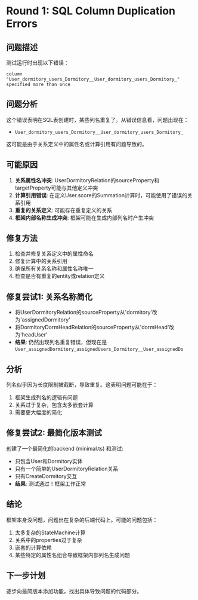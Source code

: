 # Round 1: SQL Column Duplication Errors

## 问题描述
测试运行时出现以下错误：
```
column "User_dormitory_users_Dormitory__User_dormitory_users_Dormitory_" specified more than once
```

## 问题分析
这个错误表明在SQL表创建时，某些列名重复了。从错误信息看，问题出现在：
- `User_dormitory_users_Dormitory__User_dormitory_users_Dormitory_`

这可能是由于关系定义中的属性名或计算引用有问题导致的。

## 可能原因
1. **关系属性名冲突**: UserDormitoryRelation的sourceProperty和targetProperty可能与其他定义冲突
2. **计算引用错误**: 在定义User.score的Summation计算时，可能使用了错误的关系引用
3. **重复的关系定义**: 可能存在重复定义的关系
4. **框架内部名称生成冲突**: 框架可能在生成内部列名时产生冲突

## 修复方法
1. 检查并修复关系定义中的属性命名
2. 修复计算中的关系引用
3. 确保所有关系名称和属性名称唯一
4. 检查是否有重复的entity或relation定义

## 修复尝试1: 关系名称简化
- 将UserDormitoryRelation的sourceProperty从'dormitory'改为'assignedDormitory'
- 将DormitoryDormHeadRelation的sourceProperty从'dormHead'改为'headUser'
- **结果**: 仍然出现列名重复错误，但现在是`User_assignedDormitory_assignedUsers_Dormitory__User_assignedDo`

## 分析
列名似乎因为长度限制被截断，导致重复。这表明问题可能在于：
1. 框架生成列名的逻辑有问题
2. 关系过于复杂，包含太多嵌套计算
3. 需要更大幅度的简化

## 修复尝试2: 最简化版本测试
创建了一个最简化的backend (minimal.ts) 和测试:
- 只包含User和Dormitory实体
- 只有一个简单的UserDormitoryRelation关系
- 只有CreateDormitory交互
- **结果**: 测试通过！框架工作正常

## 结论
框架本身没问题，问题出在复杂的后端代码上。可能的问题包括：
1. 太多复杂的StateMachine计算
2. 关系中的properties过于复杂
3. 嵌套的计算依赖
4. 某些特定的属性名组合导致框架内部列名生成问题

## 下一步计划
逐步向最简版本添加功能，找出具体导致问题的代码部分。